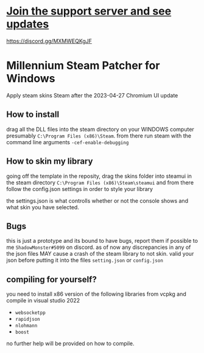 # [Join the support server and see updates](https://discord.gg/MXMWEQKgJF)
https://discord.gg/MXMWEQKgJF

# Millennium Steam Patcher for Windows 
Apply steam skins Steam after the 2023-04-27 Chromium UI update

## How to install
drag all the DLL files into the steam directory on your WINDOWS computer presumably `C:\Program Files (x86)\Steam`.
from there run steam with the command line arguments `-cef-enable-debugging`

## How to skin my library
going off the template in the reposity, drag the skins folder into steamui in the steam directory `C:\Program Files (x86)\Steam\steamui`
and from there follow the config.json settings in order to style your library

the settings.json is what controlls whether or not the console shows and what skin you have selected.

## Bugs
this is just a prototype and its bound to have bugs, report them if possible to me `ShadowMonster#5099` on discord.
as of now any discrepancies in any of the json files MAY cause a crash of the steam library to not skin.
valid your json before putting it into the files `setting.json` or `config.json`

## compiling for yourself?
you need to install x86 version of the following libraries from vcpkg and compile in visual studio 2022
- `websocketpp`
- `rapidjson`
- `nlohmann`
- `boost`

no further help will be provided on how to compile. 
